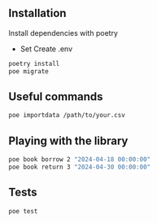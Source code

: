 
## Installation

Install dependencies with poetry

- Set Create .env

```bash
poetry install
poe migrate
```

## Useful commands
```bash
poe importdata /path/to/your.csv
```

## Playing with the library
```bash
poe book borrow 2 "2024-04-18 00:00:00"
poe book return 3 "2024-04-30 00:00:00"
```

## Tests

```bash
poe test
```